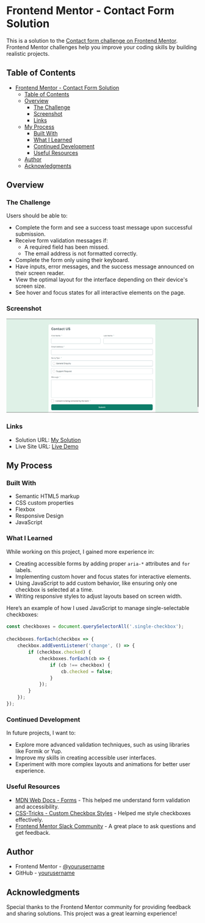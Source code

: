 # Frontend Mentor - Contact Form Solution

This is a solution to the [Contact form challenge on Frontend Mentor](https://www.frontendmentor.io/challenges/contact-form--G-hYlqKJj). Frontend Mentor challenges help you improve your coding skills by building realistic projects.

## Table of Contents

- [Frontend Mentor - Contact Form Solution](#frontend-mentor---contact-form-solution)
  - [Table of Contents](#table-of-contents)
  - [Overview](#overview)
    - [The Challenge](#the-challenge)
    - [Screenshot](#screenshot)
    - [Links](#links)
  - [My Process](#my-process)
    - [Built With](#built-with)
    - [What I Learned](#what-i-learned)
    - [Continued Development](#continued-development)
    - [Useful Resources](#useful-resources)
  - [Author](#author)
  - [Acknowledgments](#acknowledgments)

## Overview

### The Challenge

Users should be able to:

- Complete the form and see a success toast message upon successful submission.
- Receive form validation messages if:
  - A required field has been missed.
  - The email address is not formatted correctly.
- Complete the form only using their keyboard.
- Have inputs, error messages, and the success message announced on their screen reader.
- View the optimal layout for the interface depending on their device's screen size.
- See hover and focus states for all interactive elements on the page.

### Screenshot

![Screenshot of the contact form](./assets/screenshot/contact-form-main-screenshot.PNG)

### Links

- Solution URL: [My Solution](https://github.com/yourusername/contact-form-solution)
- Live Site URL: [Live Demo](https://your-live-site-url.com)

## My Process

### Built With

- Semantic HTML5 markup
- CSS custom properties
- Flexbox
- Responsive Design
- JavaScript

### What I Learned

While working on this project, I gained more experience in:

- Creating accessible forms by adding proper `aria-*` attributes and `for` labels.
- Implementing custom hover and focus states for interactive elements.
- Using JavaScript to add custom behavior, like ensuring only one checkbox is selected at a time.
- Writing responsive styles to adjust layouts based on screen width.

Here’s an example of how I used JavaScript to manage single-selectable checkboxes:

```javascript
const checkboxes = document.querySelectorAll('.single-checkbox');

checkboxes.forEach(checkbox => {
    checkbox.addEventListener('change', () => {
        if (checkbox.checked) {
            checkboxes.forEach(cb => {
                if (cb !== checkbox) {
                    cb.checked = false;
                }
            });
        }
    });
});
```

### Continued Development

In future projects, I want to:

- Explore more advanced validation techniques, such as using libraries like Formik or Yup.
- Improve my skills in creating accessible user interfaces.
- Experiment with more complex layouts and animations for better user experience.

### Useful Resources

- [MDN Web Docs - Forms](https://developer.mozilla.org/en-US/docs/Learn/Forms) - This helped me understand form validation and accessibility.
- [CSS-Tricks - Custom Checkbox Styles](https://css-tricks.com/custom-styling-form-inputs-with-modern-css/) - Helped me style checkboxes effectively.
- [Frontend Mentor Slack Community](https://www.frontendmentor.io/slack) - A great place to ask questions and get feedback.

## Author

- Frontend Mentor - [@yourusername](https://www.frontendmentor.io/profile/yourusername)
- GitHub - [yourusername](https://github.com/yourusername)

## Acknowledgments

Special thanks to the Frontend Mentor community for providing feedback and sharing solutions. This project was a great learning experience!

